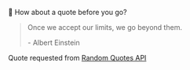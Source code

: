 📣 How about a quote before you go?

> Once we accept our limits, we go beyond them.
>
> <p>- Albert Einstein</p>

Quote requested from [Random Quotes API](https://github.com/lukePeavey/quotable)
